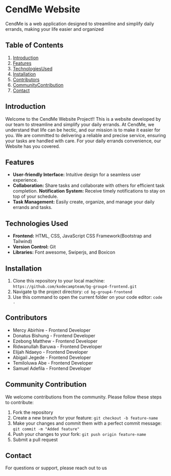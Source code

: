 # CendMe Website

CendMe is a web application designed to streamline and simplify daily errands, making your life easier and organized

## Table of Contents
1. [Introduction](#introduction)
2. [Features](#features)
3. [TechnologiesUsed](#technologiesused)
4. [Installation](#installation)
5. [Contributors](#contributors)
6. [CommunityContribution](#Communitycontribution)
7. [Contact](#contact)

## Introduction
Welcome to the CendMe Website Project!! This is a website developed by our team to streamline and simplify your daily errands. At CendMe, we understand that life can be hectic, and our mission is to make it easier for you. We are committed to delivering a reliable and precise service, ensuring your tasks are handled with care. For your daily errands convenience, our Website has you covered.

## Features
- **User-friendly Interface:** Intuitive design for a seamless user experience.
- **Collaboration:** Share tasks and collaborate with others for efficient task completion.
**Notification System:** Receive timely notifications to stay on top of your schedule.
- **Task Management:** Easily create, organize, and manage your daily errands and tasks.

## Technologies Used
- **Frontend:** HTML, CSS, JavaScript CSS Framework(Bootstrap and Tailwind)
- **Version Control:** Git
- **Libraries:** Font awesome, Swiperjs, and Boxicon

## Installation
1. Clone this repository to your local machine:
`https://github.com/kodecampteam/bg-group4-frontend.git`
2. Navigate tp the project directory: `cd bg-group4-frontend`
3. Use this command to open the current folder on your code editor: `code .`

## Contributors
- Mercy Abirhire - Frontend Developer
- Donatus Bishung - Frontend Developer
- Ezebong Matthew - Frontend Developer
- Ridwanullah Baruwa - Frontend Developer
- Elijah Ndaeyo - Frontend Developer
- Abigail Jegede - Frontend Developer
- Temiloluwa Abe - Frontend Developer
- Samuel Adefila - Frontend Developer

## Community Contribution
We welcome contributions from the community. Please follow these steps to contribute:
1. Fork the repository
2. Create a new branch for your feature: `git checkout -b feature-name`
3. Make your changes and commit them with a perfect commit message: `git commit -m "Added feature"`
4. Push your changes to your fork: `git push origin feature-name`
5. Submit a pull request

## Contact
For questions or support, please reach out to us